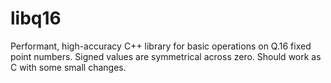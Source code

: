 # libq16

Performant, high-accuracy C++ library for basic operations on Q.16 fixed point numbers. Signed values are symmetrical across zero. Should work as C with some small changes.
